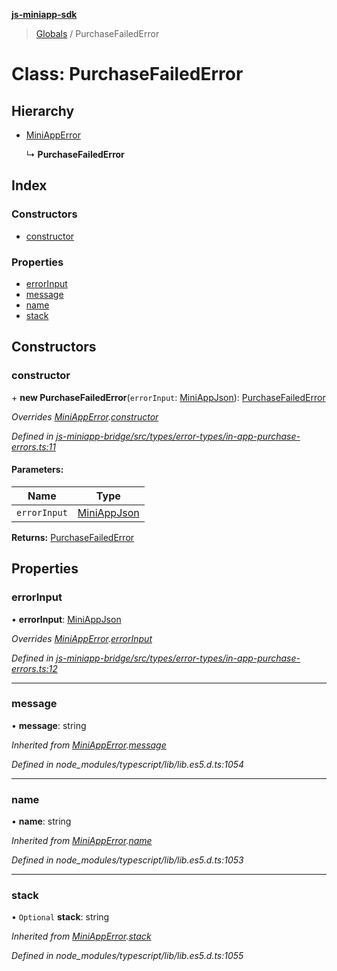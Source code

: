 **[js-miniapp-sdk](../README.md)**

> [Globals](../README.md) / PurchaseFailedError

# Class: PurchaseFailedError

## Hierarchy

* [MiniAppError](miniapperror.md)

  ↳ **PurchaseFailedError**

## Index

### Constructors

* [constructor](purchasefailederror.md#constructor)

### Properties

* [errorInput](purchasefailederror.md#errorinput)
* [message](purchasefailederror.md#message)
* [name](purchasefailederror.md#name)
* [stack](purchasefailederror.md#stack)

## Constructors

### constructor

\+ **new PurchaseFailedError**(`errorInput`: [MiniAppJson](../interfaces/miniappjson.md)): [PurchaseFailedError](purchasefailederror.md)

*Overrides [MiniAppError](miniapperror.md).[constructor](miniapperror.md#constructor)*

*Defined in [js-miniapp-bridge/src/types/error-types/in-app-purchase-errors.ts:11](https://github.com/rakutentech/js-miniapp/blob/00ebd5b/js-miniapp-bridge/src/types/error-types/in-app-purchase-errors.ts#L11)*

#### Parameters:

Name | Type |
------ | ------ |
`errorInput` | [MiniAppJson](../interfaces/miniappjson.md) |

**Returns:** [PurchaseFailedError](purchasefailederror.md)

## Properties

### errorInput

•  **errorInput**: [MiniAppJson](../interfaces/miniappjson.md)

*Overrides [MiniAppError](miniapperror.md).[errorInput](miniapperror.md#errorinput)*

*Defined in [js-miniapp-bridge/src/types/error-types/in-app-purchase-errors.ts:12](https://github.com/rakutentech/js-miniapp/blob/00ebd5b/js-miniapp-bridge/src/types/error-types/in-app-purchase-errors.ts#L12)*

___

### message

•  **message**: string

*Inherited from [MiniAppError](miniapperror.md).[message](miniapperror.md#message)*

*Defined in node_modules/typescript/lib/lib.es5.d.ts:1054*

___

### name

•  **name**: string

*Inherited from [MiniAppError](miniapperror.md).[name](miniapperror.md#name)*

*Defined in node_modules/typescript/lib/lib.es5.d.ts:1053*

___

### stack

• `Optional` **stack**: string

*Inherited from [MiniAppError](miniapperror.md).[stack](miniapperror.md#stack)*

*Defined in node_modules/typescript/lib/lib.es5.d.ts:1055*
